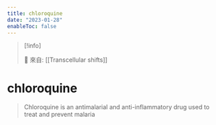```yaml
---
title: chloroquine
date: "2023-01-28"
enableToc: false
---
```


> [!info]
>
> 🌱 來自: [[Transcellular shifts]]

# chloroquine

>  Chloroquine is an antimalarial and anti-inflammatory drug used to treat and prevent malaria 


